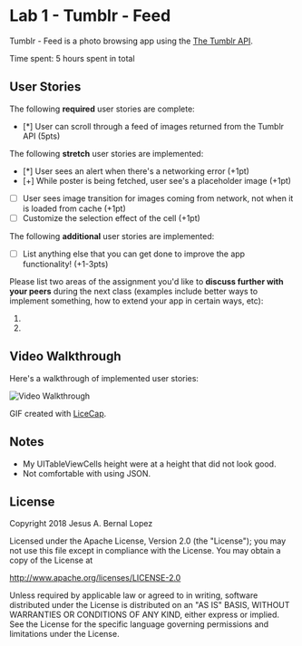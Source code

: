 # Lab 1 - Tumblr - Feed

Tumblr - Feed is a photo browsing app using the [The Tumblr API](https://www.tumblr.com/docs/en/api/v2#posts).

Time spent: 5 hours spent in total

## User Stories

The following **required** user stories are complete:

 - [*] User can scroll through a feed of images returned from the Tumblr API (5pts)

The following **stretch** user stories are implemented:

- [*] User sees an alert when there's a networking error (+1pt)
- [+] While poster is being fetched, user see's a placeholder image (+1pt)
- [ ] User sees image transition for images coming from network, not when it is loaded from cache (+1pt)
- [ ] Customize the selection effect of the cell (+1pt)

The following **additional** user stories are implemented:

- [ ] List anything else that you can get done to improve the app functionality! (+1-3pts)

Please list two areas of the assignment you'd like to **discuss further with your peers** during the next class (examples include better ways to implement something, how to extend your app in certain ways, etc):

1.
2.

## Video Walkthrough

Here's a walkthrough of implemented user stories:

<img src='https://imgur.com/QM2qsKX.gif' title='Tumblr - Feed App' width='' alt='Video Walkthrough' />

GIF created with [LiceCap](http://www.cockos.com/licecap/).

## Notes

- My UITableViewCells height were at a height that did not look good.
- Not comfortable with using JSON.


## License

Copyright 2018 Jesus A. Bernal Lopez

Licensed under the Apache License, Version 2.0 (the "License");
you may not use this file except in compliance with the License.
You may obtain a copy of the License at

http://www.apache.org/licenses/LICENSE-2.0

Unless required by applicable law or agreed to in writing, software
distributed under the License is distributed on an "AS IS" BASIS,
WITHOUT WARRANTIES OR CONDITIONS OF ANY KIND, either express or implied.
See the License for the specific language governing permissions and
limitations under the License.

